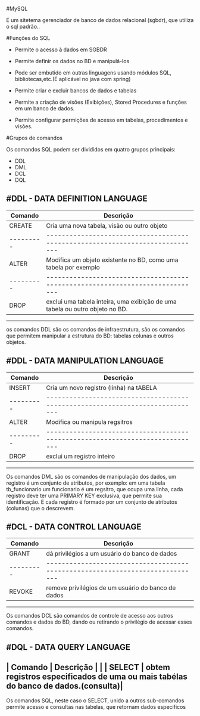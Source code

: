 #MySQL 

É um sitetema gerenciador de banco de dados relacional (sgbdr), que utiliza o sql padrão..

#Funções do SQL

- Permite o acesso à dados em SGBDR

- Permite definir os dados no BD e manipulá-los

- Pode ser embutido em outras linguagens usando módulos SQL, bibliotecas,etc.(É aplicável no java com spring)

- Permite criar e excluir bancos de dados e tabelas

- Permite a criação de visões (Exibições), Stored Procedures e funções em um banco de dados.

- Permite configurar permições de acesso em tabelas, procedimentos e visões.

#Grupos de comandos

Os comandos SQL podem ser divididos em quatro grupos principais:

- DDL
- DML
- DCL
- DQL

#DDL - DATA DEFINITION LANGUAGE
-----------------------------------------------------------------------------------------
| Comando | Descrição									                                                  |
|---------|-----------------------------------------------------------------------------|
| CREATE  | Cria uma nova tabela, visão ou outro objeto					                        |
|---------|-----------------------------------------------------------------------------|
| ALTER   | Modifica um objeto existente no BD, como uma tabela por exemplo	 	          |     
|---------|-----------------------------------------------------------------------------|
| DROP    | exclui uma tabela inteira, uma exibição de uma tabela ou outro objeto no BD.|
-----------------------------------------------------------------------------------------

os comandos DDL são os comandos de infraestrutura, são os comandos que permitem manipular a estrutura do BD: tabelas colunas e outros objetos.

#DDL - DATA MANIPULATION LANGUAGE
-----------------------------------------------------------------------------------------
| Comando | Descrição									                                                  |
|---------|-----------------------------------------------------------------------------|
| INSERT  | Cria um novo registro (linha) na tABELA					                               |
|---------|-----------------------------------------------------------------------------|
| ALTER   | Modifica ou manipula regsitros	 	         				 |     
|---------|-----------------------------------------------------------------------------|
| DROP    | exclui um registro inteiro						   |
-----------------------------------------------------------------------------------------

Os comandos DML são os comandos de manipulação dos dados, um registro é um conjunto de atributos, por exemplo: em uma tabela tb_funcionario um funcionario é um regsitro, que ocupa uma linha, cada registro deve ter uma PRIMARY KEY exclusiva, que permite sua identificação. E cada registro é formado por um conjunto de atributos (colunas) que o descrevem.

#DCL - DATA CONTROL LANGUAGE
-----------------------------------------------------------------------------------------
| Comando | Descrição									                                                  |
|---------|-----------------------------------------------------------------------------|
| GRANT   | dá privilégios a um usuário do banco de dados
|---------|-----------------------------------------------------------------------------|
| REVOKE  | remove privilégios de um usuário do banco de dados
-----------------------------------------------------------------------------------------

Os comandos DCL são comandos de controle de acesso aos outros comandos e dados do BD, dando ou retirando o privilégio de acessar esses comandos.

#DQL - DATA QUERY LANGUAGE
-----------------------------------------------------------------------------------------	
| Comando | Descrição									          |                                        |
| SELECT   | obtem registros especificados de uma ou mais tabélas do banco de dados.(consulta)|
-----------------------------------------------------------------------------------------

Os comandos SQL, neste caso o SELECT, unido a outros sub-comandos permite acesso e consultas nas tabelas, que retornam dados especificos




